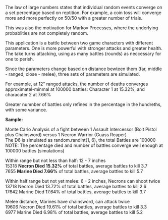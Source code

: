 The law of large numbers states that individual random events converge on a set percentage based on reptition. For example, a coin toss will converge more and more perfectly on 50/50 with a greater number of trials. 

This was also the motivation for Markov Processes, where the underlying probablities are not completely random.

This application is a battle between two game characters with different parameters. One is more powerful with stronger attacks and greater health. The take turns attacking, using as many battles (rounds) as neccessary for one to perish.

Since the parameters change based on distance bewteen them (far, middle - ranged, close - melee), three sets of parameters are simulated.

For example, at 12" ranged attacks, the number of deaths converges approximatel-minmal at 100000 battles: Character 1 at 15.32%, and characater 2 at 7.66%

Greater numnber of battles only refines in the percentage in the hundreths, with some variance.

**Sample:**

Monte Carlo Analysis of a fight between 1 Assault Intercessor (Bolt Pistol plus Chainsword) versus 1 Necron Warrior (Guass Reaper)<br>
The D6 is simulated as random.randint(1, 6), the total Battles are 100000<br>
NOTE: The percentage died and number of battles converge well enough at 100000 battles (simulations)<br>

Within range but not less than half: 12 - 7 inches<br>
15318 **Necron Died 15.32%** of total battles, average battles to kill 3.7<br>
7655 **Marine Died 7.66%** of total battles, average battles to kill 5.7
 
Within half range but not yet melee: 6 - 2 inches, Necrons can shoot twice<br>
13718 Necron Died 13.72% of total battles, average battles to kill 2.6<br>
17642 Marine Died 17.64% of total battles, average battles to kill 3.7
 
Melee distance, Marines have chainsword, can attack twice<br>
19606 Necron Died 19.61% of total battles, average battles to kill 3.3<br>
6977 Marine Died 6.98% of total battles, average battles to kill 5.2
